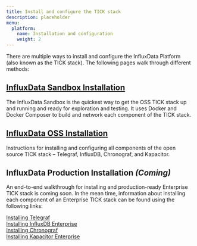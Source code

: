 ```yaml
---
title: Install and configure the TICK stack
description: placeholder
menu:
  platform:
    name: Installation and configuration
    weight: 2
---
```


There are multiple ways to install and configure the InfluxData Platform (also known
as the TICK stack). The following pages walk through different methods:

## [InfluxData Sandbox Installation](/platform/installation/sandbox-install)  
The InfluxData Sandbox is the quickest way to get the OSS TICK stack up and running
and ready for exploration and testing. It uses Docker and Docker Composer to build
and network each component of the TICK stack.

## [InfluxData OSS Installation](/platform/installation/oss-install)
Instructions for installing and configuring all components of the open source
TICK stack – Telegraf, InfluxDB, Chronograf, and Kapacitor.

## InfluxData Production Installation _(Coming)_
An end-to-end walkthrough for installing and production-ready Enterprise TICK stack
is coming soon. In the mean time, information about installing each component of
an Enterprise TICK stack can be found using the following links:

[Installing Telegraf](/chronograf/latest/introduction/installation)  
[Installing InfluxDB Enterprise](/enterprise_influxdb/latest/introduction/installation_guidelines/)  
[Installing Chronograf](/chronograf/latest/introduction/installation)  
[Installing Kapacitor Enterprise](/enterprise_kapacitor/v1.5/introduction/installation_guide/)
